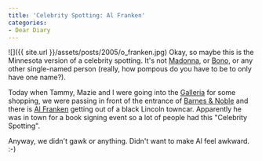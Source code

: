 ```yaml
---
title: 'Celebrity Spotting: Al Franken'
categories:
- Dear Diary
---
```


![]({{ site.url }}/assets/posts/2005/o_franken.jpg)
Okay, so maybe this is the Minnesota version of a celebrity spotting. It's not [Madonna](http://www.madonna.com/), or [Bono](http://www.bonoonline.com/), or any other single-named person (really, how pompous do you have to be to only have one name?).

Today when Tammy, Mazie and I were going into the [Galleria](http://www.galleriaedina.com/) for some shopping, we were passing in front of the entrance of [Barnes & Noble](http://www.bn.com/) and there is [Al Franken](http://www.alfrankenweb.com/) getting out of a black Lincoln towncar. Apparently he was in town for a book signing event so a lot of people had this "Celebrity Spotting".

Anyway, we didn't gawk or anything. Didn't want to make Al feel awkward. :-)

